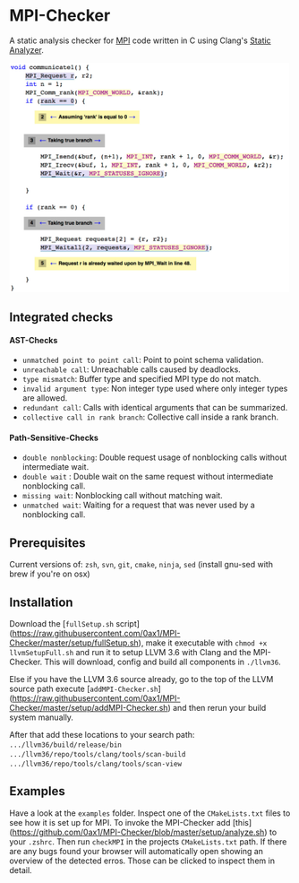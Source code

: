 # MPI-Checker
A static analysis checker for [MPI](https://en.wikipedia.org/wiki/Message_Passing_Interface) code
written in C using Clang's [Static Analyzer](http://clang-analyzer.llvm.org/).

<img src="https://github.com/0ax1/MPI-Checker/blob/master/screenshots/double_wait.jpg" width="500">

## Integrated checks
#### AST-Checks
- `unmatched point to point call`: Point to point schema validation.
- `unreachable call`: Unreachable calls caused by deadlocks.
- `type mismatch`: Buffer type and specified MPI type do not match.
- `invalid argument type`: Non integer type used where only integer types are allowed.
- `redundant call`: Calls with identical arguments that can be summarized.
- `collective call in rank branch`: Collective call inside a rank branch.

#### Path-Sensitive-Checks
- `double nonblocking`: Double request usage of nonblocking calls without intermediate wait.
- `double wait` : Double wait on the same request without intermediate nonblocking call.
- `missing wait`: Nonblocking call without matching wait.
- `unmatched wait`: Waiting for a request that was never used by a nonblocking call.

## Prerequisites
Current versions of: `zsh`, `svn`, `git`, `cmake`, `ninja`, `sed` (install
gnu-sed with brew if you're on osx)

## Installation
Download the [`fullSetup.sh` script]
(https://raw.githubusercontent.com/0ax1/MPI-Checker/master/setup/fullSetup.sh),
make it executable with `chmod +x llvmSetupFull.sh` and run it to setup LLVM 3.6
with Clang and the MPI-Checker. This will download, config and build all
components in `./llvm36`.

Else if you have the LLVM 3.6 source already, go to the top of the LLVM
source path execute [`addMPI-Checker.sh`]
(https://raw.githubusercontent.com/0ax1/MPI-Checker/master/setup/addMPI-Checker.sh)
and then rerun your build system manually.

After that add these locations to your search path:<br>
`.../llvm36/build/release/bin`<br>
`.../llvm36/repo/tools/clang/tools/scan-build`<br>
`.../llvm36/repo/tools/clang/tools/scan-view`<br>

## Examples
Have a look at the `examples` folder. Inspect one of the `CMakeLists.txt` files
to see how it is set up for MPI.  To invoke the MPI-Checker add [this]
(https://github.com/0ax1/MPI-Checker/blob/master/setup/analyze.sh) to your
`.zshrc`. Then run `checkMPI` in the projects `CMakeLists.txt` path.  If there
are any bugs found your browser will automatically open showing an overview of
the detected erros. Those can be clicked to inspect them in detail.
